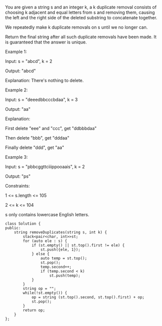 You are given a string s and an integer k, a k duplicate removal consists of choosing k adjacent and equal letters from s and removing them, causing the left and the right side of the deleted substring to concatenate together.

We repeatedly make k duplicate removals on s until we no longer can.

Return the final string after all such duplicate removals have been made. It is guaranteed that the answer is unique.

Example 1:

Input: s = "abcd", k = 2

Output: "abcd"

Explanation: There's nothing to delete.


Example 2:

Input: s = "deeedbbcccbdaa", k = 3

Output: "aa"

Explanation: 

First delete "eee" and "ccc", get "ddbbbdaa"

Then delete "bbb", get "dddaa"

Finally delete "ddd", get "aa"


Example 3:

Input: s = "pbbcggttciiippooaais", k = 2

Output: "ps"


Constraints:

1 <= s.length <= 105

2 <= k <= 104

s only contains lowercase English letters.

```
class Solution {
public:
    string removeDuplicates(string s, int k) {
        stack<pair<char, int>>st;
        for (auto ele : s) {
            if (st.empty() || st.top().first != ele) {
                st.push({ele, 1});
            } else {
                auto temp = st.top();
                st.pop();
                temp.second++;
                if (temp.second < k)
                    st.push(temp);
            }
        }
        string op = "";
        while(!st.empty()) {            
            op = string (st.top().second, st.top().first) + op;
            st.pop();
        }
        return op;
    }
};
```
